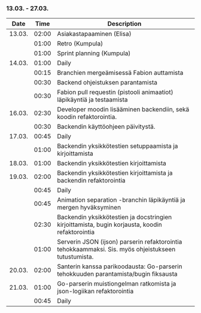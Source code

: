 ### 13.03. - 27.03.

| Date   | Time  | Description                                                                                         |
| ------ | ----- | --------------------------------------------------------------------------------------------------- |
| 13.03. | 02:00 | Asiakastapaaminen (Elisa)                                                                           |
|        | 01:00 | Retro (Kumpula)                                                                                     |
|        | 01:00 | Sprint planning (Kumpula)                                                                           |
| 14.03. | 01:00 | Daily                                                                                               |
|        | 00:15 | Branchien mergeämisessä Fabion auttamista                                                           |
|        | 00:30 | Backend ohjeistuksen parantamista                                                                   |
|        | 00:30 | Fabion pull requestin (pistooli animaatiot) läpikäyntiä ja testaamista                              |
| 16.03. | 02:30 | Developer moodin lisääminen backendiin, sekä koodin refaktorointia.                                 |
|        | 00:30 | Backendin käyttöohjeen päivitystä.                                                                  |
| 17.03. | 00:45 | Daily                                                                                               |
|        | 01:00 | Backendin yksikkötestien setuppaamista ja kirjoittamista                                            |
| 18.03. | 01:00 | Backendin yksikkötestien kirjoittamista                                                             |
| 19.03. | 02:00 | Backendin yksikkötestien kirjoittamista ja backendin refaktorointia                                 |
|        | 00:45 | Daily                                                                                               |
|        | 00:45 | Animation separation -branchin läpikäyntiä ja mergen hyväksyminen                                   |
|        | 02:30 | Backendin yksikkötestien ja docstringien kirjoittamista, bugin korjausta, koodin refaktorointia     |
|        | 01:00 | Serverin JSON (ijson) parserin refaktorointia tehokkaammaksi. Sis. myös ohjeistukseen tutustumista. |
| 20.03. | 02:00 | Santerin kanssa parikoodausta: Go-parserin tehokkuuden parantamista/bugin fiksausta                 |
| 21.03. | 01:00 | Go-parserin muistiongelman ratkomista ja json-logiikan refaktorointia                               |
|        | 00:45 | Daily                                                                                               |
